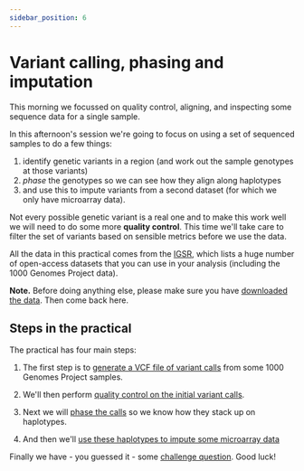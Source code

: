 ```yaml
---
sidebar_position: 6
---
```


# Variant calling, phasing and imputation

This morning we focussed on quality control, aligning, and inspecting some sequence data for a single sample.

In this afternoon's session we're going to focus on using a set of sequenced samples to do a few things:

1. identify genetic variants in a region (and work out the sample genotypes at those variants)
2. *phase* the genotypes so we can see how they align along haplotypes
3. and use this to impute variants from a second dataset (for which we only have microarray data).

Not every possible genetic variant is a real one and to make this work well we will need to do some
more **quality control**. This time we'll take care to filter the set of variants based on sensible
metrics before we use the data.

All the data in this practical comes from the [IGSR](https://www.internationalgenome.org), which
lists a huge number of open-access datasets that you can use in your analysis (including the 1000
Genomes Project data).

**Note.** Before doing anything else, please make sure you have [downloaded the data](Prerequisites.md).
Then come back here.

## Steps in the practical

The practical has four main steps:

1. The first step is to [generate a VCF file of variant calls](Variant_calling.md) from some 1000 Genomes Project samples.

2. We'll then perform [quality control on the initial variant calls](Variant_quality_control.md).

3. Next we will [phase the calls](Phasing.md) so we know how they stack up on haplotypes.

4. And then we'll [use these haplotypes to impute some microarray data](Imputation.md)

Finally we have - you guessed it - some [challenge question](Challenge_questions.md).  Good luck!

